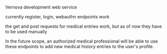 Vernova development web service

currently register, login, webauthn endpoints work

the get and post requests for medical entries work, but as of now they have to be used manually

In the future scope, an authorized medical professional will be able to use these endpoints to add new medical history entries to the user's profile.
